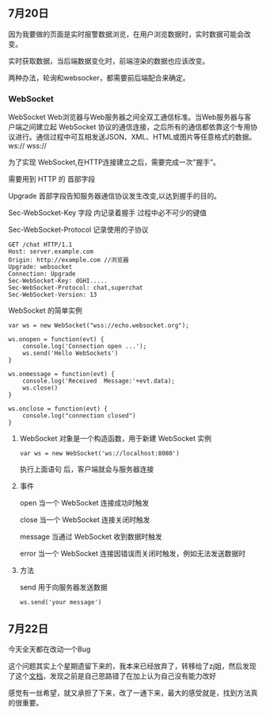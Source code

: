 ## 7月20日

因为我要做的页面是实时报警数据浏览，在用户浏览数据时，实时数据可能会改变。

实时获取数据，当后端数据变化时，前端渲染的数据也应该改变。

两种办法，轮询和websocker，都需要前后端配合来确定。

### WebSocket

WebSocket Web浏览器与Web服务器之间全双工通信标准。当Web服务器与客户端之间建立起 WebSocket 协议的通信连接，之后所有的通信都依靠这个专用协议进行。通信过程中可互相发送JSON、XML、HTML或图片等任意格式的数据。ws:// wss://

为了实现 WebSocket,在HTTP连接建立之后，需要完成一次"握手"。

需要用到 HTTP 的 首部字段

Upgrade 首部字段告知服务器通信协议发生改变,以达到握手的目的。

Sec-WebSocket-Key 字段 内记录着握手 过程中必不可少的键值

Sec-WebSocket-Protocol 记录使用的子协议

```
GET /chat HTTP/1.1
Host: server.example.com
Origin: http://example.com //浏览器
Upgrade: websocket
Connection: Upgrade
Sec-WebSocket-Key: dGHI.....
Sec-WebSocket-Protocol: chat,superchat
Sec-WebSocket-Version: 13
```



WebSocket 的简单实例

```
var ws = new WebSocket("wss://echo.websocket.org");

ws.onopen = function(evt) {
	console.log('Connection open ...');
	ws.send('Hello WebSockets')
}

ws.onmessage = function(evt) {
	console.log('Received  Message:'+evt.data);
	ws.close()
}

ws.onclose = function(evt) {
	console.log("connection closed")
}
```

1. WebSocket 对象是一个构造函数，用于新建 WebSocket 实例

   `var ws = new WebSocket('ws://localhost:8080')`

   执行上面语句 后，客户端就会与服务器连接

2. 事件

   open 当一个 WebSocket 连接成功时触发

   close  当一个 WebSocket 连接关闭时触发

   message  当通过 WebSocket 收到数据时触发

   error  当一个 WebSocket 连接因错误而关闭时触发，例如无法发送数据时

3. 方法

   send 用于向服务器发送数据

   `ws.send('your message')`



## 7月22日

今天全天都在改动一个Bug

这个问题其实上个星期遗留下来的，我本来已经放弃了，转移给了zj姐，然后发现了这个[文档]([http://bee.tinper.org/tinper-acs/ref-multiple-table#%E5%9F%BA%E7%A1%80%E7%A4%BA%E4%BE%8B1](http://bee.tinper.org/tinper-acs/ref-multiple-table#基础示例1))，发现之前是自己思路错了在加上认为自己没有能力改好

感觉有一丝希望，就又承担了下来，改了一通下来，最大的感受就是，找到方法真的很重要。